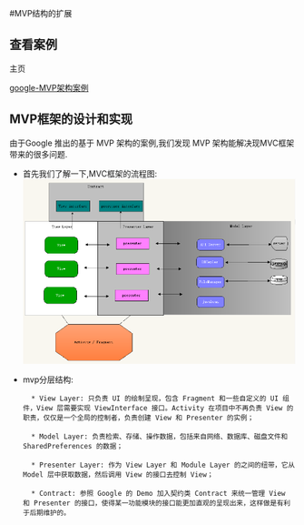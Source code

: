 #MVP结构的扩展

## 查看案例

主页

[google-MVP架构案例](https://github.com/googlesamples/android-architecture/tree/todo-mvp/)

## MVP框架的设计和实现

    
由于Google 推出的基于 MVP 架构的案例,我们发现 MVP 架构能解决现MVC框架带来的很多问题.

- 首先我们了解一下,MVC框架的流程图:
![](/assets/mvp标准框架图.png)

- mvp分层结构:

        * View Layer: 只负责 UI 的绘制呈现，包含 Fragment 和一些自定义的 UI 组件，View 层需要实现 ViewInterface 接口。Activity 在项目中不再负责 View 的职责，仅仅是一个全局的控制者，负责创建 View 和 Presenter 的实例；
        
        * Model Layer: 负责检索、存储、操作数据，包括来自网络、数据库、磁盘文件和 SharedPreferences 的数据；
        
        * Presenter Layer: 作为 View Layer 和 Module Layer 的之间的纽带，它从 Model 层中获取数据，然后调用 View 的接口去控制 View；
        
        * Contract: 参照 Google 的 Demo 加入契约类 Contract 来统一管理 View 和 Presenter 的接口，使得某一功能模块的接口能更加直观的呈现出来，这样做是有利于后期维护的。
        


